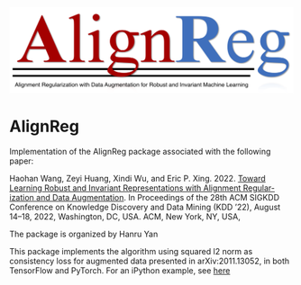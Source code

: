 ![AlignReg](AlignReg.png "AlignReg")

# AlignReg

Implementation of the AlignReg package associated with the following paper:

   Haohan Wang, Zeyi Huang, Xindi Wu, and Eric P. Xing. 2022. [Toward Learning Robust and Invariant Representations with Alignment Regular- ization and Data Augmentation](https://arxiv.org/abs/2011.13052). In Proceedings of the 28th ACM SIGKDD Conference on Knowledge Discovery and Data Mining (KDD ’22), August 14–18, 2022, Washington, DC, USA. ACM, New York, NY, USA,
   
The package is organized by Hanru Yan


This package implements the algorithm using squared l2 norm as consistency loss for augmented data presented in arXiv:2011.13052, in both TensorFlow and PyTorch. For an iPython example, see [here](https://github.com/jyanln/AlignReg/blob/main/examples.ipynb)
